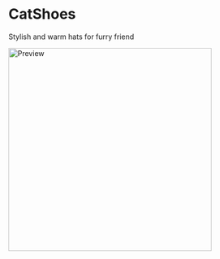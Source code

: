 # СatShoes
Stylish and warm hats for furry friend

<img src="https://i.ibb.co/PYHMC2x/Screenshot-1.jpg" alt="Preview" width="400" height="400">
